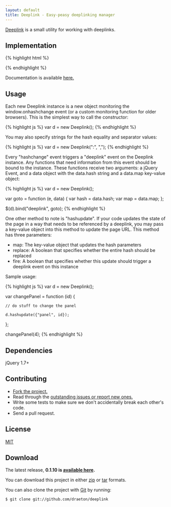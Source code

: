 ```yaml
---
layout: default
title: Deeplink - Easy-peasy deeplinking manager
---
```


<section id="main" role="main">

[Deeplink](http://github.com/draeton/deeplink/) is a small utility for working with deeplinks.


## Implementation

{% highlight html %}
<script src="js/jquery-1.7.1.min.js"></script>
<script src="js/deeplink-0.1.10-min.js"></script>
{% endhighlight %}

Documentation is available [here.](http://draeton.github.com/deeplink/deeplink/docs/deeplink.html)


## Usage

Each new Deeplink instance is a new object monitoring the window.onhashchange event (or a custom monitoring function for older browsers). This is the simplest way to call the constructor:

{% highlight js %}
var d = new Deeplink();
{% endhighlight %}

You may also specify strings for the hash equality and separator values:

{% highlight js %}
var d = new Deeplink(":", ",");
{% endhighlight %}

Every "hashchange" event triggers a "deeplink" event on the Deeplink instance. Any functions that need information from this event should be bound to the instance. These functions receive two arguments: a jQuery Event, and a data object with the data.hash string and a data.map key-value object:

{% highlight js %}
var d = new Deeplink();

var goto = function (e, data) {
    var hash = data.hash;
    var map = data.map;
};

$(d).bind("deeplink", goto);
{% endhighlight %}

One other method to note is "hashupdate". If your code updates the state of the page in a way that needs to be referenced by a deeplink, you may pass a key-value object into this method to update the page URL. This method has three parameters:

* map: The key-value object that updates the hash parameters
* replace: A boolean that specifies whether the entire hash should be replaced
* fire: A boolean that specifies whether this update should trigger a deeplink event on this instance

Sample usage:

{% highlight js %}
var d = new Deeplink();

var changePanel = function (id) {

    // do stuff to change the panel

    d.hashupdate({"panel", id});
};

changePanel(4);
{% endhighlight %}


## Dependencies

jQuery 1.7+


## Contributing

* [Fork the project.](https://github.com/draeton/deeplink)
* Read through the [outstanding issues or report new ones.](https://github.com/draeton/deeplink/issues)
* Write some tests to make sure we don't accidentally break each other's code.
* Send a pull request.


## License

[MIT](https://raw.github.com/draeton/deeplink/master/LICENSE)


## Download

The latest release, **0.1.10 is [available here](http://draeton.github.com/deeplink/deeplink/dist/deeplink-0.1.10.zip).**

You can download this project in either [zip](https://github.com/draeton/deeplink/zipball/master)
or [tar](https://github.com/draeton/deeplink/tarball/master) formats.

You can also clone the project with [Git](http://git-scm.com) by running:

    $ git clone git://github.com/draeton/deeplink

</section>